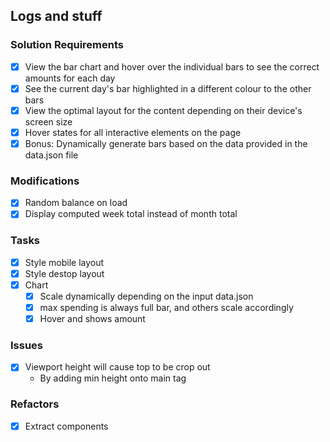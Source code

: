 ## Logs and stuff


### Solution Requirements
- [x] View the bar chart and hover over the individual bars to see the correct amounts for each day
- [x] See the current day's bar highlighted in a different colour to the other bars
- [x] View the optimal layout for the content depending on their device's screen size
- [x] Hover states for all interactive elements on the page
- [x] Bonus: Dynamically generate bars based on the data provided in the data.json file

### Modifications
- [x] Random balance on load
- [x] Display computed week total instead of month total

### Tasks
- [x] Style mobile layout
- [x] Style destop layout 
- [x] Chart
  - [x] Scale dynamically depending on the input data.json
  - [x] max spending is always full bar, and others scale accordingly
  - [x] Hover and shows amount 

### Issues
- [x] Viewport height will cause top to be crop out
  - By adding min height onto main tag



### Refactors 
- [x] Extract components
